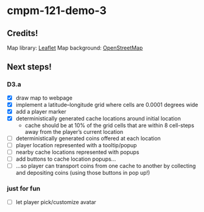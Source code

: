 # cmpm-121-demo-3

## Credits!
Map library: [Leaflet](https://leafletjs.com/)
Map background: [OpenStreetMap](http://www.openstreetmap.org/copyright)

## Next steps!

### D3.a
- [x] draw map to webpage
- [x] implement a latitude–longitude grid where cells are 0.0001 degrees wide
- [x] add a player marker
- [x] deterministically generated cache locations around initial location
    - cache should be at 10% of the grid cells that are within 8 cell-steps away from the player’s current location
- [ ] deterministically generated coins offered at each location
- [ ] player location represented with a tooltip/popup
- [ ] nearby cache locations represented with popups
- [ ] add buttons to cache location popups...
- [ ] ...so player can transport coins from one cache to another by collecting and depositing coins (using those buttons in pop up!)

### just for fun
- [ ] let player pick/customize avatar 
